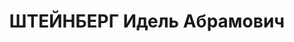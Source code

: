 ---
title: ШТЕЙНБЕРГ Идель Абрамович
description: "Род. в 1903. Проживал: г. Винница, ул. 9-го января, 11/1. Зав. горотделом\
  \ Винниц. Облисполкома \n  Арестован 20.08.1937. Обв. по ст. 54-7, 8, 11 УК УССР.\
  \ Приговор: выездная сессия ВК ВС СССР, 26.12.1937 – ВМН с конфискацией имущества.\
  \ Расстрелян 27.12.1937, г.Киев. \n  Реабилитирован ВК ВС СССР 24.12.1957"
---